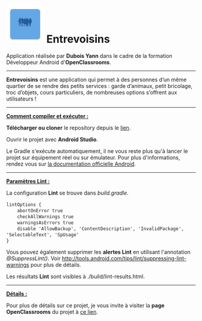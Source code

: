 # <img src="./app/src/main/ic_launcher-web.png" width="100" /> Entrevoisins

Application réalisée par **Dubois Yann** dans le cadre de la formation Développeur Android d'**OpenClassrooms**.

------

**Entrevoisins** est une application qui permet à des personnes d’un même quartier de se rendre des petits services : garde d’animaux, petit bricolage, troc d’objets, cours particuliers, de nombreuses options s’offrent aux utilisateurs !

------

<u>**Comment compiler et exécuter :**</u>

**Télécharger ou cloner** le repository depuis le [lien](https://github.com/Narghold/Entrevoisins).

Ouvrir le projet avec **Android Studio**.

Le Gradle s'exécute automatiquement, il ne vous reste plus qu'à lancer le projet sur équipement réel ou sur émulateur. Pour plus d'informations, rendez vous sur [la documentation officielle Android](https://developer.android.com/studio/run?hl=en).

------

**<u>Paramètres Lint :</u>**

La configuration **Lint** se trouve dans *build.gradle*.

```
lintOptions {
    abortOnError true
    checkAllWarnings true
    warningsAsErrors true
    disable 'AllowBackup', 'ContentDescription', 'InvalidPackage', 'SelectableText', 'SpUsage'
}
```

Vous pouvez également supprimer les **alertes Lint** en utilisant l'annotation *@SuppressLint()*. Voir http://tools.android.com/tips/lint/suppressing-lint-warnings pour plus de détails.

Les résultats **Lint** sont visibles à ./build/lint-results.html.

------

**<u>Détails :</u>**

Pour plus de détails sur ce projet, je vous invite à visiter la **page OpenClassrooms** du projet à [ce lien](https://openclassrooms.com/fr/projects/605/assignment).
